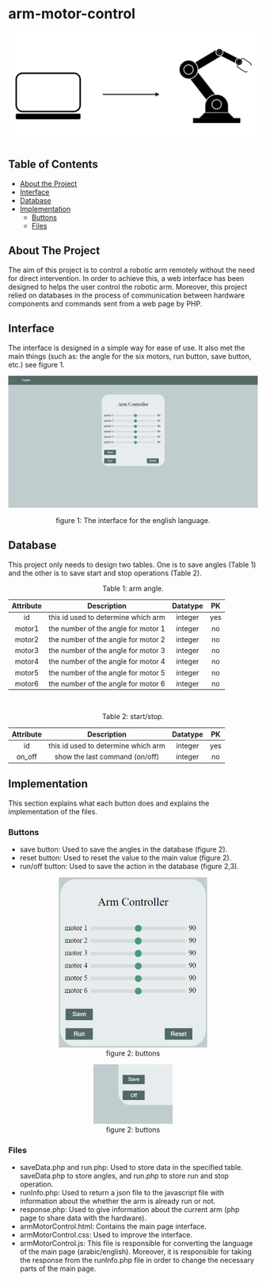 # arm-motor-control

<!-- PROJECT IMAGE -->
<p align="center">
<img src="images/image.png" alt="image" width="500">
</p>

<!-- TABLE OF CONTENTS -->
## Table of Contents

* [About the Project](#about-the-project)
* [Interface](#interface)
* [Database](#database)
* [Implementation](#implementation)
  * [Buttons](#buttons)
  * [Files](#files)

<!-- ABOUT THE PROJECT -->
## About The Project
The aim of this project is to control a robotic arm remotely without the need for direct intervention. In order to achieve this, a web interface has been designed to helps the user control the robotic arm. Moreover, this project relied on databases in the process of communication between hardware components and commands sent from a web page by PHP.

<!-- INTERFACE -->
## Interface
The interface is designed in a simple way for ease of use. It also met the main things (such as: the angle for the six motors, run button, save button, etc.) see figure 1.
<p align="center">
<img src="images/interfaceE.png" alt="interface (English)" width="700">
    <p align="center">
        figure 1: The interface for the english language.
    </p>
</p>

<!-- DATABASE -->
## Database
This project only needs to design two tables. One is to save angles (Table 1) and the other is to save start and stop operations (Table 2).
<br/>
<p align="center"> Table 1: arm angle.
</p>

| Attribute |            Description              | Datatype | PK |
|:---------:|:-----------------------------------:|:--------:|:--:|
|    id     | this id used to determine which arm |  integer | yes |
|   motor1  | the number of the angle for motor 1 |  integer | no |
|   motor2  | the number of the angle for motor 2 |  integer | no |
|   motor3  | the number of the angle for motor 3 |  integer | no |
|   motor4  | the number of the angle for motor 4 |  integer | no |
|   motor5  | the number of the angle for motor 5 |  integer | no |
|   motor6  | the number of the angle for motor 6 |  integer | no |
<br/>
<p align="center"> Table 2: start/stop.
</p>

| Attribute |            Description              | Datatype | PK |
|:---------:|:-----------------------------------:|:--------:|:--:|
|    id     | this id used to determine which arm |  integer | yes |
|   on_off  |    show the last command (on/off)   |  integer | no |

<!-- IMPLEMENTATION -->
## Implementation
This section explains what each button does and explains the implementation of the files.

<!-- BUTTONS -->
### Buttons
- save button: Used to save the angles in the database (figure 2).
- reset button: Used to reset the value to the main value (figure 2).
- run/off button: Used to save the action in the database (figure 2,3).
<p align="center">
    <img src="images/buttons.png" alt="buttons" width="300">
    <br/>
    figure 2: buttons
</p>
<p align="center">
    <img src="images/offButton.png" alt="off button" width="160">
    <br/>
    figure 2: buttons
</p>

<!-- FILES -->
### Files
- saveData.php and run.php: Used to store data in the specified table. saveData.php to store angles, and run.php to store run and stop operation.
- runInfo.php: Used to return a json file to the javascript file with information about the whether the arm is already run or not.
- response.php: Used to give information about the current arm (php page to share data with the hardware).
- armMotorControl.html: Contains the main page interface.
- armMotorControl.css: Used to improve the interface.
- armMotorControl.js: This file is responsible for converting the language of the main page (arabic/english). Moreover, it is responsible for taking the response from the runInfo.php file in order to change the necessary parts of the main page.
